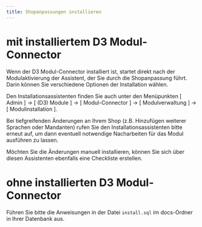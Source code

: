 ```yaml
---
title: Shopanpassungen installieren
---
```


# mit installiertem D3 Modul-Connector

Wenn der D3 Modul-Connector installiert ist, startet direkt nach der Modulaktivierung der Assistent, der Sie durch die Shopanpassung führt. Darin können Sie verschiedene Optionen der Installation wählen.

Den Installationsassistenten finden Sie auch unter den Menüpunkten [ Admin ] -> [ (D3) Module ] -> [ Modul-Connector ] -> [ Modulverwaltung ] -> [ Modulinstallation ].

Bei tiefgreifenden Änderungen an Ihrem Shop (z.B. Hinzufügen weiterer Sprachen oder Mandanten) rufen Sie den Installationsassistenten bitte erneut auf, um dann eventuell notwendige Nacharbeiten für das Modul ausführen zu lassen.

Möchten Sie die Änderungen manuell installieren, können Sie sich über diesen Assistenten ebenfalls eine Checkliste erstellen.

# ohne installierten D3 Modul-Connector

Führen Sie bitte die Anweisungen in der Datei `install.sql` im docs-Ordner in Ihrer Datenbank aus.